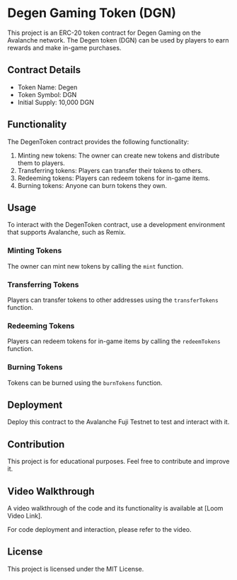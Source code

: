 # Degen Gaming Token (DGN)

This project is an ERC-20 token contract for Degen Gaming on the Avalanche network. The Degen token (DGN) can be used by players to earn rewards and make in-game purchases.

## Contract Details

- Token Name: Degen
- Token Symbol: DGN
- Initial Supply: 10,000 DGN

## Functionality

The DegenToken contract provides the following functionality:

1. Minting new tokens: The owner can create new tokens and distribute them to players.
2. Transferring tokens: Players can transfer their tokens to others.
3. Redeeming tokens: Players can redeem tokens for in-game items.
4. Burning tokens: Anyone can burn tokens they own.

## Usage

To interact with the DegenToken contract, use a development environment that supports Avalanche, such as Remix.

### Minting Tokens

The owner can mint new tokens by calling the `mint` function.

### Transferring Tokens

Players can transfer tokens to other addresses using the `transferTokens` function.

### Redeeming Tokens

Players can redeem tokens for in-game items by calling the `redeemTokens` function.

### Burning Tokens

Tokens can be burned using the `burnTokens` function.

## Deployment

Deploy this contract to the Avalanche Fuji Testnet to test and interact with it.

## Contribution

This project is for educational purposes. Feel free to contribute and improve it.

## Video Walkthrough

A video walkthrough of the code and its functionality is available at [Loom Video Link].

For code deployment and interaction, please refer to the video.

## License

This project is licensed under the MIT License.
